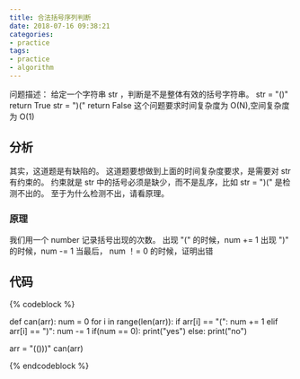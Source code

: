 ```yaml
---
title: 合法括号序列判断
date: 2018-07-16 09:38:21
categories:
- practice
tags:
- practice
- algorithm
---
```

问题描述：
给定一个字符串 str ，判断是不是整体有效的括号字符串。
str = "()" return True
str = ")(" return False
这个问题要求时间复杂度为 O(N),空间复杂度为 O(1)
<!-- more -->
## 分析
其实，这道题是有缺陷的。
这道题要想做到上面的时间复杂度要求，是需要对 str 有约束的。
约束就是 str 中的括号必须是缺少，而不是乱序，比如 str = ")(" 是检测不出的。
至于为什么检测不出，请看原理。
### 原理
我们用一个 number 记录括号出现的次数。
出现 "(" 的时候，num += 1
出现 ")" 的时候，num -= 1
当最后， num ！= 0 的时候，证明出错
## 代码
{% codeblock %}

def can(arr):
    num = 0
    for i in range(len(arr)):
        if arr[i] == "(":
            num += 1
        elif arr[i] == ")":
            num -= 1
    if(num == 0):
        print("yes")
    else:
        print("no")

arr = "(()))"
can(arr)

{% endcodeblock %}
